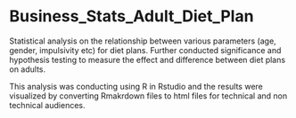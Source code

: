 # Business_Stats_Adult_Diet_Plan
Statistical analysis on the relationship between various parameters (age, gender, impulsivity etc) for diet plans. Further conducted significance and hypothesis testing to measure the effect and difference between diet plans on adults.  

This analysis was conducting using R in Rstudio and the results were visualized by converting Rmakrdown files to html files for technical and non technical audiences. 


